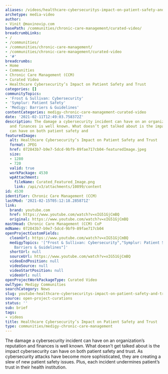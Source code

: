 ```yaml
---
aliases: /videos/healthcare-cybersecuritys-impact-on-patient-safety-and-trust
archetype: media-video
author:
- Vinit @maxinovip.com
basePath: /communities/chronic-care-management/curated-video/
breadcrumbLinks:
- /
- /communities/
- /communities/chronic-care-management/
- /communities/chronic-care-management/curated-video
- '#'
breadcrumbs:
- Home
- Communities
- Chronic Care Management (CCM)
- Curated Video
- Healthcare Cybersecurity’s Impact on Patient Safety and Trust
categories: []
communityTopics:
- 'Frost & Sullivan: Cybersecurity'
- 'Symplur: Patient Safety'
- 'Medigy: Barriers & Guidelines'
contentCategories: medigy-chronic-care-management-curated-video
date: '2021-02-11T12:49:03.758372Z'
description: The damage a cybersecurity incident can have on an organization’s reputation
  and finances is well known. What doesn’t get talked about is the impact cybersecurity
  can have on both patient safety and
featuredImage:
  alt: Healthcare Cybersecurity’s Impact on Patient Safety and Trust
  format: JPEG
  href: 072843b7-b9e7-5dcd-9bf9-89fae717cb04-featuredImage.jpeg
  size:
  - 1280
  - 720
  valid: true
  workPackage: 4530
  wpAttachment:
    fileName: Curated_Featured_Image.png
    link: /api/v3/attachments/10899/content
id: 4530
identifier: Chronic Care Management (CCM)
lastMod: '2021-02-15T05:12:18.285871Z'
link:
  brand: youtube.com
  href: https://www.youtube.com/watch?v=xIG51GjCmBQ
  original: https://www.youtube.com/watch?v=xIG51GjCmBQ
mastHead: Chronic Care Management (CCM) CoP
mdName: 072843b7-b9e7-5dcd-9bf9-89fae717cb04
openProjectCustomFields:
  cleanUrl: https://www.youtube.com/watch?v=xIG51GjCmBQ
  medigyTopics: '["Frost & Sullivan: Cybersecurity","Symplur: Patient Safety","Medigy:
    Barriers & Guidelines"]'
  shortUrl: null
  sourceUrl: https://www.youtube.com/watch?v=xIG51GjCmBQ
  videoEndPosition: null
  videoSource: null
  videoStartPosition: null
  videoUrl: null
openProjectWorkPackageType: Curated Video
owlType: Medigy Communities
searchCategory: News
slug: youtube-healthcare-cybersecuritys-impact-on-patient-safety-and-trust
source: open-project-curations
status: ''
sub: brief
tags:
- videos
title: Healthcare Cybersecurity’s Impact on Patient Safety and Trust
type: communities/medigy-chronic-care-management
---
```


<p>The damage a cybersecurity incident can have on an organization’s reputation and finances is well known. What doesn’t get talked about is the impact cybersecurity can have on both patient safety and trust. As cybersecurity attacks have become more sophisticated, they are creating a slew of new patient safety issues. Plus, each incident undermines patient’s trust in their health institution.</p>